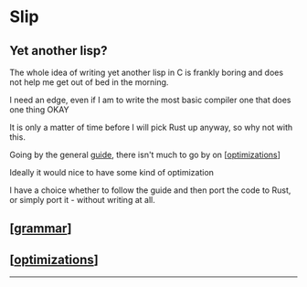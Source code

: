# Slip

## Yet another lisp?


The whole idea of writing yet another lisp in C is frankly boring and does not help me get out of bed in the morning.


I need an edge, even if I am to write the most basic compiler one that does one thing OKAY


It is only a matter of time before I will pick Rust up anyway, so why not with this.


Going by the general [guide](https://buildyourownlisp.com/contents), there isn't much to go by on [[optimizations]]


Ideally it would nice to have some kind of optimization 


I have a choice whether to follow the guide and then port the code to Rust, or simply port it - without writing at all.


## [[grammar]]



## [[optimizations]]

---


[//begin]: # "Autogenerated link references for markdown compatibility"
[optimizations]: ../optimizations "optimizations"
[grammar]: grammar "grammar"
[//end]: # "Autogenerated link references"